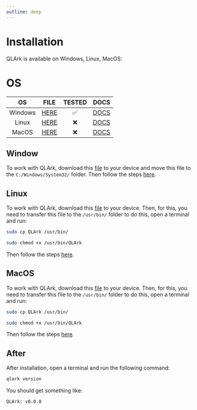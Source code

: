 ```yaml
---
outline: deep
---
```


# Installation

QLArk is available on Windows, Linux, MacOS:

# OS

|   OS    |             FILE              | TESTED | DOCS |
|:-------:|:-----------------------------:|:------:|:----:|
| Windows |  [HERE](https://github.com/Pinbib/QLArk/blob/main/PKG/win/QLArk.exe)  |   :white_check_mark:    |   [DOCS](#window) |
|  Linux  | [HERE](https://github.com/Pinbib/QLArk/blob/main/PKG/linux/QLArk) |   :x:    |   [DOCS](#linux) |
|  MacOS  | [HERE](https://github.com/Pinbib/QLArk/blob/main/PKG/wacos/QLArk) |   :x:    |   [DOCS](#macos) |

## Window

To work with QLArk, download this [file](https://github.com/Pinbib/QLArk/blob/main/pkg/win/QLArk.exe) to your device and move this file to the `C:/Windows/System32/` folder.
Then follow the steps [here](#after).

## Linux

To work with QLArk, download this [file](https://github.com/Pinbib/QLArk/blob/main/pkg/linux/QLArk) to your device. Then, for this, you need to transfer this file to the `/usr/bin/` folder to do this, open a terminal and run:

```bash
sudo cp QLArk /usr/bin/
```

```bash 
sudo chmod +x /usr/bin/QLArk
```

Then follow the steps [here](#after).

## MacOS

To work with QLArk, download this [file](https://github.com/Pinbib/QLArk/blob/main/pkg/macos/QLArk) to your device. Then, for this, you need to transfer this file to the `/usr/bin/` folder to do this, open a terminal and run:

```bash
sudo cp QLArk /usr/bin/
```

```bash 
sudo chmod +x /usr/bin/QLArk
```

Then follow the steps [here](#after).

## After

After installation, open a terminal and run the following command:

```bash
qlark version
```

You should get something like:

```text
QLArk: v0.0.0
```
